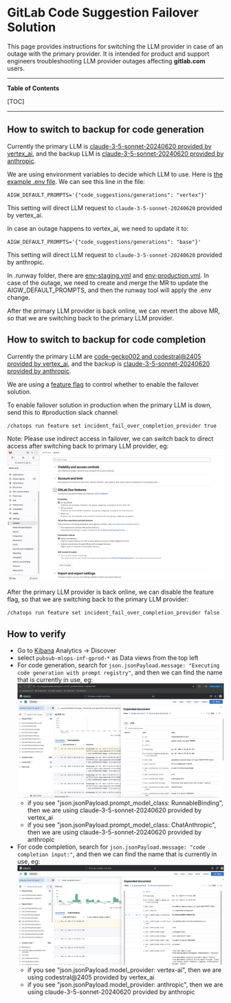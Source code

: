 <!-- Permit linking to GitLab docs and issues -->
<!-- markdownlint-disable MD034 -->
# GitLab Code Suggestion Failover Solution

This page provides instructions for switching the LLM provider in case of an outage with the primary provider. It is intended for product and support engineers troubleshooting LLM provider outages affecting **gitlab.com** users.

---

**Table of Contents**

[TOC]

---

## How to switch to backup for code generation

Currently the primary LLM is [claude-3-5-sonnet-20240620 provided by vertex_ai](https://gitlab.com/gitlab-org/modelops/applied-ml/code-suggestions/ai-assist/-/blob/main/ai_gateway/prompts/definitions/code_suggestions/generations/vertex.yml), and the backup LLM is [claude-3-5-sonnet-20240620 provided by anthropic](https://gitlab.com/gitlab-org/modelops/applied-ml/code-suggestions/ai-assist/-/blob/main/ai_gateway/prompts/definitions/code_suggestions/generations/base.yml).

We are using environment variables to decide which LLM to use. Here is [the example .env file](https://gitlab.com/gitlab-org/modelops/applied-ml/code-suggestions/ai-assist/-/blob/main/example.env?ref_type=heads). We can see this line in the file:

```
AIGW_DEFAULT_PROMPTS='{"code_suggestions/generations": "vertex"}'
```

This setting will direct LLM request to `claude-3-5-sonnet-20240620` provided by vertex_ai.

In case an outage happens to vertex_ai, we need to update it to:

```
AIGW_DEFAULT_PROMPTS='{"code_suggestions/generations": "base"}'
```

This setting will direct LLM request to `claude-3-5-sonnet-20240620` provided by anthropic.

In .runway folder, there are [env-staging.yml](https://gitlab.com/gitlab-org/modelops/applied-ml/code-suggestions/ai-assist/-/blob/main/.runway/env-production.yml?ref_type=heads) and [env-production.yml](https://gitlab.com/gitlab-org/modelops/applied-ml/code-suggestions/ai-assist/-/blob/main/.runway/env-staging.yml?ref_type=heads). In case of the outage, we need to create and merge the MR to update the AIGW_DEFAULT_PROMPTS, and then the runway tool will apply the .env change.

After the primary LLM provider is back online, we can revert the above MR, so that we are switching back to the primary LLM provider.

## How to switch to backup for code completion

Currently the primary LLM are [code-gecko002 and codestral@2405 provided by vertex_ai](https://gitlab.com/gitlab-org/gitlab/-/blob/master/ee/lib/code_suggestions/tasks/code_completion.rb#L40), and the backup is [claude-3-5-sonnet-20240620 provided by anthropic](https://gitlab.com/gitlab-org/gitlab/-/blob/master/ee/lib/code_suggestions/prompts/code_completion/anthropic.rb).

We are using a [feature flag](https://gitlab.com/gitlab-org/gitlab/-/issues/501503) to control whether to enable the failover solution.

To enable failover solution in production when the primary LLM is down, send this to #production slack channel:

```
/chatops run feature set incident_fail_over_completion_provider true
```

Note: Please use indirect access in failover, we can switch back to direct access after switching back to primary LLM provider, eg:
![failover access](img/code_completion_failover_set.png)

After the primary LLM provider is back online, we can disable the feature flag, so that we are switching back to the primary LLM provider:

```
/chatops run feature set incident_fail_over_completion_provider false
```

## How to verify

* Go to [Kibana](https://log.gprd.gitlab.net/app/home#/) Analytics -> Discover
* select `pubsub-mlops-inf-gprod-*` as Data views from the top left
* For code generation, search for `json.jsonPayload.message: "Executing code generation with prompt registry"`, and then we can find the name that is currently in use, eg:
![kibana code gen logs](img/aigw_code_gen_log.png)
  * if you see "json.jsonPayload.prompt_model_class: RunnableBinding", then we are using claude-3-5-sonnet-20240620 provided by vertex_ai
  * if you see "json.jsonPayload.prompt_model_class: ChatAnthropic", then we are using claude-3-5-sonnet-20240620 provided by anthropic
* For code completion, search for `json.jsonPayload.message: "code completion input:"`, and then we can find the name that is currently in use, eg:
![kibana code completion logs](img/aigw_code_completion_log.png)
  * if you see "json.jsonPayload.model_provider: vertex-ai", then we are using codestral@2405 provided by vertex_ai
  * if you see "json.jsonPayload.model_provider: anthropic", then we are using claude-3-5-sonnet-20240620 provided by anthropic
